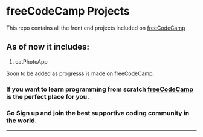 # freeCodeCamp Projects

This repo contains all the front end projects included on [freeCodeCamp](https://www.freecodecamp.org/challenges/learn-how-freecodecamp-works)

## As of now it includes:
1) catPhotoApp

Soon to be added as progresss is made on freeCodeCamp.

### If you want to learn programming from scratch [freeCodeCamp](https://www.freecodecamp.org) is the perfect place for you.

### Go Sign up and join the best supportive coding community in the world.
***
